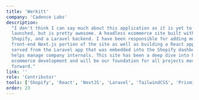 ```yaml
---
title: 'Werkitt'
company: 'Cadence Labs'
description:
  "I don't think I can say much about this application as it is yet to be
  launched, but is pretty awesome. A headless ecommerce site built with Next.js,
  Shopify, and a Laravel backend. I have been responsible for adding most of the
  front-end Next.js portion of the site as well as building a React application
  served from the Laravel app that was embedded into the Shopify dashboard that
  helps manage company internals. This site has been a deep dive into headless
  ecommerce development and will be our foundation for all projects moving
  forward."
link: ''
role: 'Contributor'
tools: ['Shopify', 'React', 'NextJS', 'Laravel', 'TailwindCSS', 'Prismic']
order: 23
---
```

